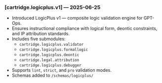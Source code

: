 ### [cartridge.logicplus.v1] — 2025-06-25

- Introduced LogicPlus v1 — composite logic validation engine for GPT-Ops.
- Ensures instructional compliance with logical form, deontic constraints, and IP attribution standards.
- Includes five submodules:
  - `cartridge.logicplus.validator`
  - `cartridge.logicplus.formallogic`
  - `cartridge.logicplus.deontic`
  - `cartridge.legal.attribution`
  - `cartridge.logicplus.debugger`
- Supports `lint`, `strict`, and `pro` validation modes.
- Schemas added to `/schemas/logicplus/`
